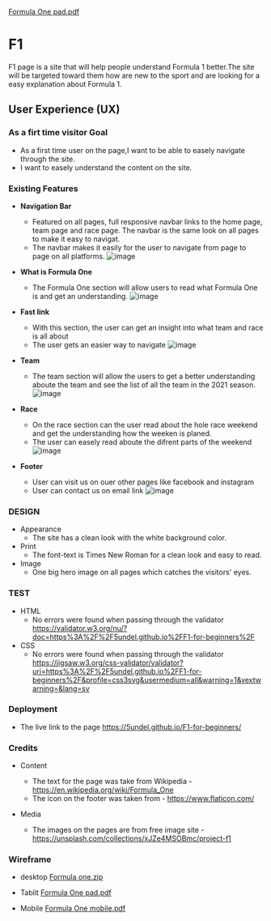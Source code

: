 [Formula One pad.pdf](https://github.com/5undel/F1-for-beginners/files/7070803/Formula.One.pad.pdf)
# F1
F1 page is a site that will help people understand Formula 1 better.The site will be targeted toward them how are new to the sport and are looking for a easy explanation about Formula 1.
## User Experience (UX)
### As a firt time visitor Goal
- As a first time user on the page,I want to be able to easely navigate through the site.
- I want to easely understand the content on the site.
 
### Existing Features
- __Navigation Bar__
  - Featured on all pages, full responsive navbar links to the home page, team page and race page. The navbar is the same look on all pages to make it easy to navigat.
  - The navbar makes it easily for the user to navigate from page to page on all platforms.
  ![image](https://user-images.githubusercontent.com/87757401/131007788-c4a352f8-b124-4115-8125-8aa93cf42689.png)

- __What is Formula One__ 

  - The Formula One section will allow users to read what Formula One is and get an understanding.
   ![image](https://user-images.githubusercontent.com/87757401/131008094-5f19b85c-108d-46f4-9018-a6c828fb9d0e.png)

- __Fast link__
  - With this section, the user can get an insight into what team and race is all about
  - The user gets an easier way to navigate
  ![image](https://user-images.githubusercontent.com/87757401/131008491-dc36dd8c-2951-4b24-b663-a8364f2dbb6f.png)

- __Team__

  - The team section will allow the users to get a better understanding aboute the team and see the list of all the team in the 2021 season.
  ![image](https://user-images.githubusercontent.com/87757401/131220660-3c7cd406-c7a3-4478-8725-f9529611968c.png)

- __Race__
  - On the race section can the user read about the hole race weekend and get the understanding how the weeken is planed.
  - The user can easely read aboute the difrent parts of the weekend
  ![image](https://user-images.githubusercontent.com/87757401/131220854-b389e3de-03ee-48b3-80f3-43c4a2e12727.png)

- __Footer__
  - User can visit us on ouer other pages like facebook and instagram
  - User can contact us on email link
  ![image](https://user-images.githubusercontent.com/87757401/131252185-578ae5b9-8829-4c3b-a926-34812eb59aaa.png)

### DESIGN
- Appearance
  - The site has a clean look with the white background color.
- Print
  - The font-text is Times New Roman for a clean look and easy to read.
- Image
  - One big hero image on all pages which catches the visitors' eyes.


### TEST
- HTML
  - No errors were found when passing through the validator https://validator.w3.org/nu/?doc=https%3A%2F%2F5undel.github.io%2FF1-for-beginners%2F
- CSS 
  - No errors were found when passing through the validator https://jigsaw.w3.org/css-validator/validator?uri=https%3A%2F%2F5undel.github.io%2FF1-for-beginners%2F&profile=css3svg&usermedium=all&warning=1&vextwarning=&lang=sv


### Deployment

- The live link to the page https://5undel.github.io/F1-for-beginners/

### Credits 

- Content
   
   - The text for the page was take from Wikipedia - https://en.wikipedia.org/wiki/Formula_One
   - The icon on the footer was taken from -  https://www.flaticon.com/

- Media
  
  - The images on the pages are from free image site - https://unsplash.com/collections/xJZe4MSOBmc/project-f1
  
 

### Wireframe
- desktop
[Formula one.zip](https://github.com/5undel/F1-for-beginners/files/7061789/Formula.one.zip)


- Tablit
[Formula One pad.pdf](https://github.com/5undel/F1-for-beginners/files/7072606/Formula.One.pad.pdf)



- Mobile
[Formula One mobile.pdf](https://github.com/5undel/F1-for-beginners/files/7070804/Formula.One.mobile.pdf)


